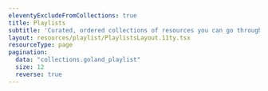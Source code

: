 ```yaml
---
eleventyExcludeFromCollections: true
title: Playlists
subtitle: 'Curated, ordered collections of resources you can go through in a sitting.'
layout: resources/playlist/PlaylistsLayout.11ty.tsx
resourceType: page
pagination:
  data: "collections.goland_playlist"
  size: 12
  reverse: true
---
```


